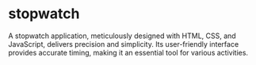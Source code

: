 # stopwatch
A stopwatch application, meticulously designed with HTML, CSS, and JavaScript, delivers precision and simplicity. Its user-friendly interface provides accurate timing, making it an essential tool for various activities.
